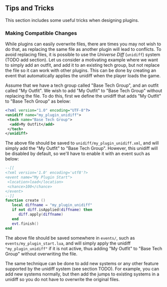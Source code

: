 ## Tips and Tricks

This section includes some useful tricks when designing plugins.

### Making Compatible Changes

While plugins can easily overwrite files, there are times you may not wish to do that, as replacing the same file as another plugin will lead to conflicts. To avoid replacing files, it is possible to use the *Universe Diff* (`unidiff`) system (TODO add section). Let us consider a motivating example where we want to simply add an outfit, and add it to an existing tech group, but not replace the file so it can work with other plugins. This can be done by creating an event that automatically applies the unidiff when the player loads the game.

Assume that we have a tech group called "Base Tech Group", and an outfit called "My Outfit". We wish to add "My Outfit" to "Base Tech Group" without replacing the file. To do this, first we define the unidiff that adds "My Outfit" to "Base Tech Group" as below:

```xml
<?xml version="1.0" encoding="UTF-8"?>
<unidiff name="my_plugin_unidiff">
 <tech name="Base Tech Group">
  <add>My Outfit</add>
 </tech>
</unidiff>
```

The above file should be saved to `unidiff/my_plugin_unidiff.xml`, and will simply add the "My Outfit" to "Base Tech Group". However, this unidiff will be disabled by default, so we'll have to enable it with an event such as below:

```lua
--[[
<?xml version='1.0' encoding='utf8'?>
<event name="My Plugin Start">
 <location>load</location>
 <chance>100</chance>
</event>
--]]
function create ()
   local diffname = "my_plugin_unidiff"
   if not diff.isApplied(diffname) then
      diff.apply(diffname)
   end
   evt.finish()
end
```

The above file should be saved somewhere in `events/`, such as `events/my_plugin_start.lua`, and will simply apply the unidiff `"my_plugin_unidiff"` if it is not active, thus adding "My Outfit" to "Base Tech Group" without overwriting the file.

The same technique can be done to add new systems or any other feature supported by the unidiff system (see section TODO). For example, you can add new systems normally, but then add the jumps to existing systems in a unidiff so you do not have to overwrite the original files.
